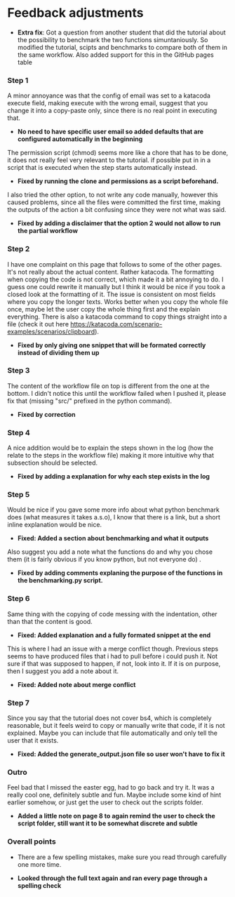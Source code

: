 # Feedback adjustments

* **Extra fix**: Got a question from another student that did the tutorial about the possibility to benchmark the two functions simuntaniously. So modified the tutorial, scipts and benchmarks to compare both of them in the same workflow. Also added support for this in the GitHub pages table

### Step 1

A minor annoyance was that the config of email was set to a katacoda execute field, making execute with the wrong email, suggest that you change it into a copy-paste only, since there is no real point in executing that.
* **No need to have specific user email so added defaults that are configured automatically in the beginning**

The permission script (chmod) seems more like a chore that has to be done, it does not really feel very relevant to the tutorial. if possible put in in a script that is executed when the step starts automatically instead.

* **Fixed by running the clone and permissions as a script beforehand.**

I also tried the other option, to not write any code manually, however this caused problems, since all the files were committed the first time, making the outputs of the action a bit confusing since they were not what was said.

* **Fixed by adding a disclaimer that the option 2 would not allow to run the partial workflow**

### Step 2
I have one complaint on this page that follows to some of the other pages. It's not really about the actual content. Rather katacoda. The formatting when copying the code is not correct, which made it a bit annoying to do. I guess one could rewrite it manually but I think it would be nice if you took a closed look at the formatting of it. The issue is consistent on most fields where you copy the longer texts. Works better when you copy the whole file once, maybe let the user copy the whole thing first and the explain everything. There is also a katacoda command to copy things straight into a file (check it out here https://katacoda.com/scenario-examples/scenarios/clipboard).

* **Fixed by only giving one snippet that will be formated correctly instead of dividing them up** 

### Step 3
The content of the workflow file on top is different from the one at the bottom. I didn't notice this until the workflow failed when I pushed it, please fix that (missing "src/" prefixed in the python command).

* **Fixed by correction**

### Step 4
A nice addition would be to explain the steps shown in the log (how the relate to the steps in the workflow file) making it more intuitive why that subsection should be selected.

* **Fixed by adding a explanation for why each step exists in the log**

### Step 5
Would be nice if you gave some more info about what python benchmark does (what measures it takes a.s.o), I know that there is a link, but a short inline explanation would be nice. 

* **Fixed: Added a section about benchmarking and what it outputs**

Also suggest you add a note what the functions do and why you chose them (it is fairly obvious if you know python, but not everyone do) .

* **Fixed by adding comments explaning the purpose of the functions in the benchmarking.py script.**

### Step 6
Same thing with the copying of code messing with the indentation, other than that the content is good. 

* **Fixed: Added explanation and a fully formated snippet at the end**

This is where I had an issue with a merge conflict though. Previous steps seems to have produced files that i had to pull before i could push it. Not sure if that was supposed to happen, if not, look into it. If it is on purpose, then I suggest you add a note about it.

* **Fixed: Added note about merge conflict**

### Step 7
Since you say that the tutorial does not cover bs4, which is completely reasonable, but it feels weird to copy or manually write that code, if it is not explained. Maybe you can include that file automatically and only tell the user that it exists.

* **Fixed: Added the generate_output.json file so user won't have to fix it**

### Outro
Feel bad that I missed the easter egg, had to go back and try it. It was a really cool one, definitely subtle and fun. Maybe include some kind of hint earlier somehow, or just get the user to check out the scripts folder.

* **Added a little note on page 8 to again remind the user to check the script folder, still want it to be somewhat discrete and subtle**

### Overall points
- There are a few spelling mistakes, make sure you read through carefully one more time.

* **Looked through the full text again and ran every page through a spelling check**

